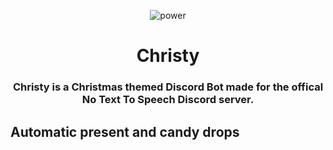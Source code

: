 <p align="center">
   <img src="https://raw.githubusercontent.com/JayyDoesDev/christy/main/.github/assets/christy.png?token=GHSAT0AAAAAACFELDBIVHWATW7M43JOPBJYZJ5LIMA" alt="power" >
</p>
<h1 align="center">Christy</h1>
<h3 align="center"> Christy is a Christmas themed Discord Bot made for the offical No Text To Speech Discord server.</h3>

<h2>Automatic present and candy drops</h2>